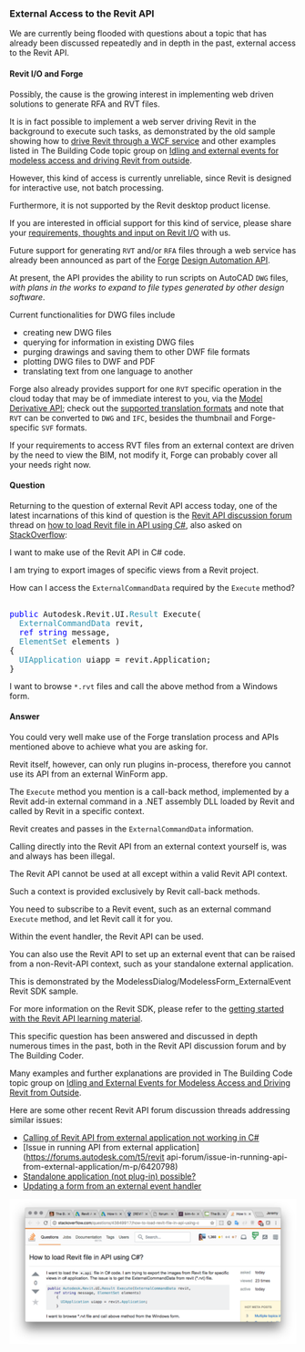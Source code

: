 <head>
<meta http-equiv="Content-Type" content="text/html; charset=utf-8">
<link rel="stylesheet" type="text/css" href="bc.css">
<script src="run_prettify.js" type="text/javascript"></script>
<!--
<script src="https://google-code-prettify.googlecode.com/svn/loader/run_prettify.js" type="text/javascript"></script>
-->
</head>

<!---

- 12950036 [Family API]
- 12926140 [External .NET application]

 @AutodeskForge #ForgeDevCon #RevitAPI @AutodeskRevit #adsk #aec #bim #dynamobim 


...

-->

### External Access to the Revit API

We are currently being flooded with questions about a topic that has already been discussed repeatedly and in depth in the past, external access to the Revit API.

#### <a name="2"></a>Revit I/O and Forge

Possibly, the cause is the growing interest in implementing web driven solutions to generate RFA and RVT files.

It is in fact possible to implement a web server driving Revit in the background to execute such tasks, as demonstrated by the old sample showing how
to [drive Revit through a WCF service](http://thebuildingcoder.typepad.com/blog/2012/11/drive-revit-through-a-wcf-service.html) and
other examples listed in The Building Code topic group
on [Idling and external events for modeless access and driving Revit from outside](http://thebuildingcoder.typepad.com/blog/about-the-author.html#5.28).

However, this kind of access is currently unreliable, since Revit is designed for interactive use, not batch processing.

Furthermore, it is not supported by the Revit desktop product license.

If you are interested in official support for this kind of service, please share
your [requirements, thoughts and input on Revit I/O](http://thebuildingcoder.typepad.com/blog/about-the-author.html#5.28b) with
us.

Future support for generating `RVT` and/or `RFA` files through a web service has already been announced as part of
the [Forge](https://developer.autodesk.com/)
[Design Automation API](https://developer.autodesk.com/en/docs/design-automation/v2/overview/).

At present, the API provides the ability to run scripts on AutoCAD `DWG` files, *with plans in the works to expand to file types generated by other design software*.

Current functionalities for DWG files include

- creating new DWG files
- querying for information in existing DWG files
- purging drawings and saving them to other DWF file formats
- plotting DWG files to DWF and PDF
- translating text from one language to another

Forge also already provides support for one `RVT` specific operation in the cloud today that may be of immediate interest to you, via
the [Model Derivative API](https://developer.autodesk.com/en/docs/model-derivative/v2/overview/); check out 
the [supported translation formats](https://developer.autodesk.com/en/docs/model-derivative/v2/overview/supported-translations/) and
note that `RVT` can be converted to `DWG` and `IFC`, besides the thumbnail and Forge-specific `SVF` formats.

If your requirements to access RVT files from an external context are driven by the need to view the BIM, not modify it, Forge can probably cover all your needs right now.


#### <a name="3"></a>Question

Returning to the question of external Revit API access today, one of the latest incarnations of this kind of question is
the [Revit API discussion forum](http://forums.autodesk.com/t5/revit-api-forum/bd-p/160) thread
on [how to load Revit file in API using C#](https://forums.autodesk.com/t5/revit-api-forum/how-to-load-revit-file-in-api-using-c/m-p/7071015),
also asked on [StackOverflow](http://stackoverflow.com/questions/43849917/how-to-load-revit-file-in-api-using-c):

I want to make use of the Revit API in C# code.

I am trying to export images of specific views from a Revit project.

How can I access the `ExternalCommandData` required by the `Execute` method?

<pre class="code"> 
<span style="color:blue;">public</span>&nbsp;Autodesk.Revit.UI.<span style="color:#2b91af;">Result</span>&nbsp;Execute(
&nbsp;&nbsp;<span style="color:#2b91af;">ExternalCommandData</span>&nbsp;revit,
&nbsp;&nbsp;<span style="color:blue;">ref</span>&nbsp;<span style="color:blue;">string</span>&nbsp;message,
&nbsp;&nbsp;<span style="color:#2b91af;">ElementSet</span>&nbsp;elements&nbsp;)
{
&nbsp;&nbsp;<span style="color:#2b91af;">UIApplication</span>&nbsp;uiapp&nbsp;=&nbsp;revit.Application;
}
</pre>

I want to browse `*.rvt` files and call the above method from a Windows form.

#### <a name="4"></a>Answer

You could very well make use of the Forge translation process and APIs mentioned above to achieve what you are asking for.

Revit itself, however, can only run plugins in-process, therefore you cannot use its API from an external WinForm app.

The `Execute` method you mention is a call-back method, implemented by a Revit add-in external command in a .NET assembly DLL loaded by Revit and called by Revit in a specific context.

Revit creates and passes in the `ExternalCommandData` information.

Calling directly into the Revit API from an external context yourself is, was and always has been illegal.
 
The Revit API cannot be used at all except within a valid Revit API context.
 
Such a context is provided exclusively by Revit call-back methods.
 
You need to subscribe to a Revit event, such as an external command `Execute` method, and let Revit call it for you.
 
Within the event handler, the Revit API can be used.
 
You can also use the Revit API to set up an external event that can be raised from a non-Revit-API context, such as your standalone external application.
 
This is demonstrated by the ModelessDialog/ModelessForm_ExternalEvent Revit SDK sample.

For more information on the Revit SDK, please refer to
the [getting started with the Revit API learning material](http://thebuildingcoder.typepad.com/blog/about-the-author.html#2).
 
This specific question has been answered and discussed in depth numerous times in the past, both in the Revit API discussion forum and by The Building Coder.
 
Many examples and further explanations are provided in The Building Code topic group
on [Idling and External Events for Modeless Access and Driving Revit from Outside](http://thebuildingcoder.typepad.com/blog/about-the-author.html#5.28).
 
Here are some other recent Revit API forum discussion threads addressing similar issues:

- [Calling of Revit API from external application not working in C#](https://forums.autodesk.com/t5/revit-api-forum/calling-of-revit-api-from-external-application-not-workin-in-c/m-p/6752245)
- [Issue in running API from external application](https://forums.autodesk.com/t5/revit api-forum/issue-in-running-api-from-external-application/m-p/6420798)
- [Standalone application (not plug-in) possible?](https://forums.autodesk.com/t5/revit-api-forum/standalone-application-not-plug-in-possible/td-p/4298946)
- [Updating a form from an external event handler](https://forums.autodesk.com/t5/revit-api-forum/updating-a-form-from-an-externalevent-handler/m-p/6935614)

<center>
<img src="img/stackoverflow_external_access.png" alt="StackOverflow question" width="523">
</center>

